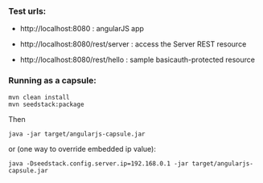 ### Test urls:

- http://localhost:8080 : angularJS app

- http://localhost:8080/rest/server : access the Server REST resource

- http://localhost:8080/rest/hello : sample basicauth-protected resource

### Running as a capsule:

    mvn clean install
    mvn seedstack:package

Then

    java -jar target/angularjs-capsule.jar

or (one way to override embedded ip value):

    java -Dseedstack.config.server.ip=192.168.0.1 -jar target/angularjs-capsule.jar
